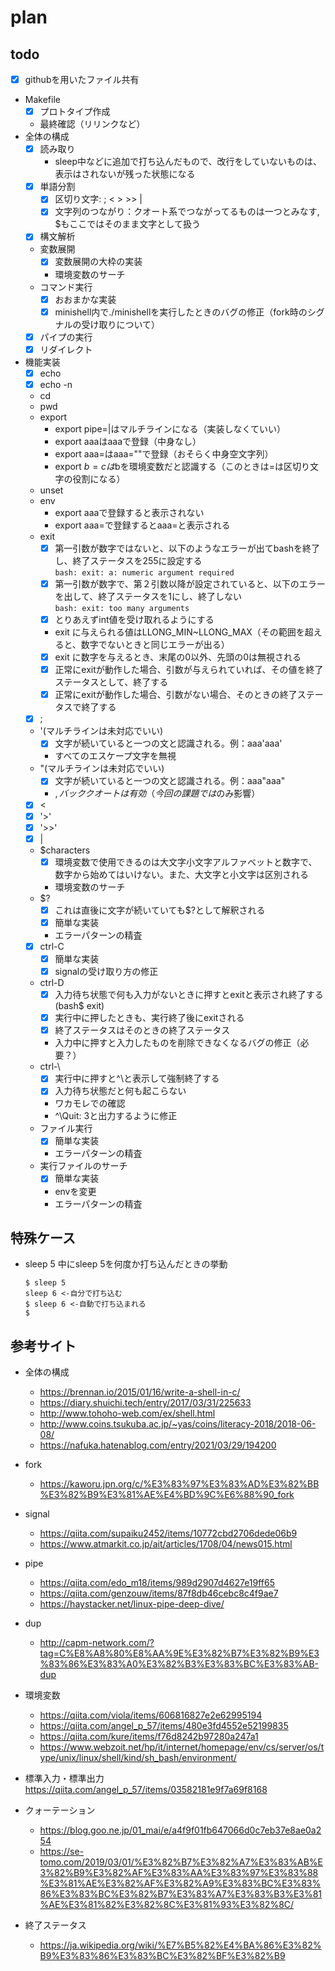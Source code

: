 # plan

## todo

- [x] githubを用いたファイル共有
- Makefile
  - [x] プロトタイプ作成
  - 最終確認（リリンクなど）
- 全体の構成
  - [x] 読み取り
    - sleep中などに追加で打ち込んだもので、改行をしていないものは、表示はされないが残った状態になる
  - [x] 単語分割
    - [x] 区切り文字: ; < > >> |
    - [x] 文字列のつながり：クオート系でつながってるものは一つとみなす, $もここではそのまま文字として扱う
  - [x] 構文解析
  - 変数展開
    - [x] 変数展開の大枠の実装
    - 環境変数のサーチ
  - コマンド実行
    - [x] おおまかな実装
    - [x] minishell内で./minishellを実行したときのバグの修正（fork時のシグナルの受け取りについて）
  - [x] パイプの実行
  - [x] リダイレクト
- 機能実装
  - [x] echo
  - [x] echo -n
  - cd
  - pwd
  - export
    - export pipe=|はマルチラインになる（実装しなくていい）
    - export aaaはaaaで登録（中身なし）
    - export aaa=はaaa=""で登録（おそらく中身空文字列）
    - export $b=cは$bを環境変数だと認識する（このときは=は区切り文字の役割になる）
  - unset
  - env
    - export aaaで登録すると表示されない
    - export aaa=で登録するとaaa=と表示される
  - exit
    - [x] 第一引数が数字ではないと、以下のようなエラーが出てbashを終了し、終了ステータスを255に設定する  
    `bash: exit: a: numeric argument required`
    - [x] 第一引数が数字で、第２引数以降が設定されていると、以下のエラーを出して、終了ステータスを1にし、終了しない  
    `bash: exit: too many arguments`
    - [x] とりあえずint値を受け取れるようにする
    - exit に与えられる値はLLONG_MIN~LLONG_MAX（その範囲を超えると、数字でないときと同じエラーが出る）
    - [x] exit に数字を与えるとき、末尾の0以外、先頭の0は無視される
    - [x] 正常にexitが動作した場合、引数が与えられていれば、その値を終了ステータスとして、終了する
    - [x] 正常にexitが動作した場合、引数がない場合、そのときの終了ステータスで終了する
  - [x] ;
  - '(マルチラインは未対応でいい)
    - [x] 文字が続いていると一つの文と認識される。例：aaa'aaa'
    - すべてのエスケープ文字を無視
  - "(マルチラインは未対応でいい)
    - [x] 文字が続いていると一つの文と認識される。例：aaa"aaa"
    - $, \, バッククオートは有効（今回の課題では$のみ影響）
  - [x] <
  - [x] '>'
  - [x] '>>'
  - [x] |
  - $characters
    - [x] 環境変数で使用できるのは大文字小文字アルファベットと数字で、数字から始めてはいけない。また、大文字と小文字は区別される
    - 環境変数のサーチ
  - $?
    - [x] これは直後に文字が続いていても$?として解釈される
    - [x] 簡単な実装
    - エラーパターンの精査
  - [x] ctrl-C
    - [x] 簡単な実装
    - [x] signalの受け取り方の修正
  - ctrl-D
    - [x] 入力待ち状態で何も入力がないときに押すとexitと表示され終了する(bash$ exit)
    - [x] 実行中に押したときも、実行終了後にexitされる
    - [x] 終了ステータスはそのときの終了ステータス
    - 入力中に押すと入力したものを削除できなくなるバグの修正（必要？）
  - ctrl-\
    - [x] 実行中に押すと^\と表示して強制終了する
    - [x] 入力待ち状態だと何も起こらない
    - ワカモレでの確認
    - ^\Quit: 3と出力するように修正
  - ファイル実行
    - [x] 簡単な実装
    - エラーパターンの精査
  - 実行ファイルのサーチ
    - [x] 簡単な実装
    - envを変更
    - エラーパターンの精査

## 特殊ケース
  - sleep 5 中にsleep 5を何度か打ち込んだときの挙動  
    ```
    $ sleep 5
    sleep 6 <-自分で打ち込む
    $ sleep 6 <-自動で打ち込まれる
    $
    ```


## 参考サイト

- 全体の構成
  - https://brennan.io/2015/01/16/write-a-shell-in-c/
  - https://diary.shuichi.tech/entry/2017/03/31/225633
  - http://www.tohoho-web.com/ex/shell.html
  - http://www.coins.tsukuba.ac.jp/~yas/coins/literacy-2018/2018-06-08/
  - https://nafuka.hatenablog.com/entry/2021/03/29/194200

- fork
  - https://kaworu.jpn.org/c/%E3%83%97%E3%83%AD%E3%82%BB%E3%82%B9%E3%81%AE%E4%BD%9C%E6%88%90_fork

- signal
  - https://qiita.com/supaiku2452/items/10772cbd2706dede06b9
  - https://www.atmarkit.co.jp/ait/articles/1708/04/news015.html

- pipe
  - https://qiita.com/edo_m18/items/989d2907d4627e19ff65
  - https://qiita.com/genzouw/items/87f8db46cebc8c4f9ae7
  - https://haystacker.net/linux-pipe-deep-dive/

- dup
  - http://capm-network.com/?tag=C%E8%A8%80%E8%AA%9E%E3%82%B7%E3%82%B9%E3%83%86%E3%83%A0%E3%82%B3%E3%83%BC%E3%83%AB-dup

- 環境変数
  - https://qiita.com/viola/items/606816827e2e62995194
  - https://qiita.com/angel_p_57/items/480e3fd4552e52199835
  - https://qiita.com/kure/items/f76d8242b97280a247a1
  - https://www.webzoit.net/hp/it/internet/homepage/env/cs/server/os/type/unix/linux/shell/kind/sh_bash/environment/

- 標準入力・標準出力
  https://qiita.com/angel_p_57/items/03582181e9f7a69f8168

- クォーテーション
  - https://blog.goo.ne.jp/01_mai/e/a4f9f01fb647066d0c7eb37e8ae0a254
  - https://se-tomo.com/2019/03/01/%E3%82%B7%E3%82%A7%E3%83%AB%E3%82%B9%E3%82%AF%E3%83%AA%E3%83%97%E3%83%88%E3%81%AE%E3%82%AF%E3%82%A9%E3%83%BC%E3%83%86%E3%83%BC%E3%82%B7%E3%83%A7%E3%83%B3%E3%81%AE%E3%81%82%E3%82%8C%E3%81%93%E3%82%8C/

- 終了ステータス
  - https://ja.wikipedia.org/wiki/%E7%B5%82%E4%BA%86%E3%82%B9%E3%83%86%E3%83%BC%E3%82%BF%E3%82%B9
